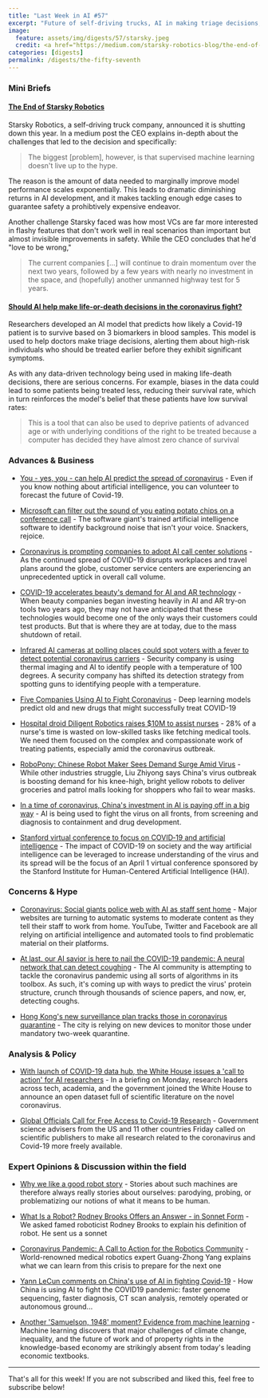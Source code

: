 ```yaml
---
title: "Last Week in AI #57"
excerpt: "Future of self-driving trucks, AI in making triage decisions, and more!"
image: 
  feature: assets/img/digests/57/starsky.jpeg
  credit: <a href="https://medium.com/starsky-robotics-blog/the-end-of-starsky-robotics-acb8a6a8a5f5"> Starsky Robotics via Medium </a>
categories: [digests]
permalink: /digests/the-fifty-seventh
---
```


### Mini Briefs

#### [The End of Starsky Robotics](https://medium.com/starsky-robotics-blog/the-end-of-starsky-robotics-acb8a6a8a5f5)

Starsky Robotics, a self-driving truck company, announced it is shutting down this year.
In a medium post the CEO explains in-depth about the challenges that led to the decision and specifically:

> The biggest \[problem\], however, is that supervised machine learning doesn't live up to the hype.

The reason is the amount of data needed to marginally improve model performance scales exponentially. 
This leads to dramatic diminishing returns in AI development, and it makes tackling enough edge cases to guarantee safety a prohibtively expensive endeavor.

Another challenge Starsky faced was how most VCs are far more interested in flashy features that don't work well in real scenarios than important but almost invisible improvements in safety.
While the CEO concludes that he'd "love to be wrong,"

> The current companies \[...\] will continue to drain momentum over the next two years, followed by a few years with nearly no investment in the space, and (hopefully) another unmanned highway test for 5 years.

#### [Should AI help make life-or-death decisions in the coronavirus fight?](https://www.scmp.com/news/china/science/article/3076259/should-ai-help-make-life-or-death-decisions-coronavirus-fight)

Researchers developed an AI model that predicts how likely a Covid-19 patient is to survive based on 3 biomarkers in blood samples.
This model is used to help doctors make triage decisions, alerting them about high-risk individuals who should be treated earlier before they exhibit significant symptoms.

As with any data-driven technology being used in making life-death decisions, there are serious concerns.
For example, biases in the data could lead to some patients being treated less, reducing their survival rate, which in turn reinforces the model's belief that these patients have low survival rates:

> This is a tool that can also be used to deprive patients of advanced age or with underlying conditions of the right to be treated because a computer has decided they have almost zero chance of survival

### Advances & Business

* [You - yes, you - can help AI predict the spread of coronavirus](https://www.vox.com/future-perfect/2020/3/19/21185686/ai-predicting-coronavirus-spread-forecasting-covid-19) - Even if you know nothing about artificial intelligence, you can volunteer to forecast the future of Covid-19.

* [Microsoft can filter out the sound of you eating potato chips on a conference call](https://www.cnet.com/news/microsoft-can-filter-out-the-sound-of-you-eating-potato-chips-on-a-conference-call/) - The software giant's trained artificial intelligence software to identify background noise that isn't your voice. Snackers, rejoice.

* [Coronavirus is prompting companies to adopt AI call center solutions](https://venturebeat.com/2020/03/19/coronavirus-is-prompting-companies-to-adopt-ai-call-center-solutions/) - As the continued spread of COVID-19 disrupts workplaces and travel plans around the globe, customer service centers are experiencing an unprecedented uptick in overall call volume.

* [COVID-19 accelerates beauty's demand for AI and AR technology](https://www.glossy.co/beauty/covid-19-accelerates-beautys-demand-for-ai-and-ar-technology) - When beauty companies began investing heavily in AI and AR try-on tools two years ago, they may not have anticipated that these technologies would become one of the only ways their customers could test products. But that is where they are at today, due to the mass shutdown of retail.

* [Infrared AI cameras at polling places could spot voters with a fever to detect potential coronavirus carriers](https://www.techrepublic.com/article/infrared-ai-cameras-at-polling-places-could-spot-voters-with-a-fever-to-detect-potential-coronavirus-carriers/) - Security company is using thermal imaging and AI to identify people with a temperature of 100 degrees. A security company has shifted its detection strategy from spotting guns to identifying people with a temperature.

* [Five Companies Using AI to Fight Coronavirus](https://spectrum.ieee.org/the-human-os/artificial-intelligence/medical-ai/companies-ai-coronavirus) - Deep learning models predict old and new drugs that might successfully treat COVID-19

* [Hospital droid Diligent Robotics raises $10M to assist nurses](https://techcrunch.com/2020/03/20/robot-nurse/) - 28% of a nurse's time is wasted on low-skilled tasks like fetching medical tools. We need them focused on the complex and compassionate work of treating patients, especially amid the coronavirus outbreak.

* [RoboPony: Chinese Robot Maker Sees Demand Surge Amid Virus](https://www.nytimes.com/aponline/2020/03/19/business/ap-virus-outbreak-china-robot-maker.html) - While other industries struggle, Liu Zhiyong says China's virus outbreak is boosting demand for his knee-high, bright yellow robots to deliver groceries and patrol malls looking for shoppers who fail to wear masks.

* [In a time of coronavirus, China's investment in AI is paying off in a big way](https://www.scmp.com/comment/opinion/article/3075553/time-coronavirus-chinas-investment-ai-paying-big-way) - AI is being used to fight the virus on all fronts, from screening and diagnosis to containment and drug development.

* [Stanford virtual conference to focus on COVID‑19 and artificial intelligence](https://news.stanford.edu/2020/03/20/stanford-virtual-conference-focus-covid-19-artificial-intelligence/) - The impact of COVID-19 on society and the way artificial intelligence can be leveraged to increase understanding of the virus and its spread will be the focus of an April 1 virtual conference sponsored by the Stanford Institute for Human-Centered Artificial Intelligence (HAI).

### Concerns & Hype

* [Coronavirus: Social giants police web with AI as staff sent home](https://www.bbc.com/news/technology-51926564) - Major websites are turning to automatic systems to moderate content as they tell their staff to work from home. YouTube, Twitter and Facebook are all relying on artificial intelligence and automated tools to find problematic material on their platforms.

* [At last, our AI savior is here to nail the COVID-19 pandemic: A neural network that can detect coughing](https://www.theregister.co.uk/2020/03/20/coronavirus_ai_cough/) - The AI community is attempting to tackle the coronavirus pandemic using all sorts of algorithms in its toolbox. As such, it's coming up with ways to predict the virus' protein structure, crunch through thousands of science papers, and now, er, detecting coughs.

* [Hong Kong's new surveillance plan tracks those in coronavirus quarantine](https://fortune.com/2020/03/19/coronavirus-hong-kong-quarantine-tracking/) - The city is relying on new devices to monitor those under mandatory two-week quarantine.

### Analysis & Policy

* [With launch of COVID-19 data hub, the White House issues a 'call to action' for AI researchers](https://techcrunch.com/2020/03/16/coronavirus-machine-learning-cord-19-chan-zuckerberg-ostp/) - In a briefing on Monday, research leaders across tech, academia, and the government joined the White House to announce an open dataset full of scientific literature on the novel coronavirus.

* [Global Officials Call for Free Access to Covid-19 Research](https://www.wired.com/story/global-officials-call-free-access-covid-19-research) - Government science advisers from the US and 11 other countries Friday called on scientific publishers to make all research related to the coronavirus and Covid-19 more freely available.

### Expert Opinions & Discussion within the field

* [Why we like a good robot story](https://blog.oup.com/2020/03/why-we-like-a-good-robot-story/) - Stories about such machines are therefore always really stories about ourselves: parodying, probing, or problematizing our notions of what it means to be human.

* [What Is a Robot? Rodney Brooks Offers an Answer - in Sonnet Form](https://spectrum.ieee.org/automaton/robotics/robotics-hardware/what-is-a-robot-rodney-brooks-sonnet) - We asked famed roboticist Rodney Brooks to explain his definition of robot. He sent us a sonnet

* [Coronavirus Pandemic: A Call to Action for the Robotics Community](https://spectrum.ieee.org/automaton/robotics/medical-robots/coronavirus-pandemic-call-to-action-robotics-community) - World-renowned medical robotics expert Guang-Zhong Yang explains what we can learn from this crisis to prepare for the next one

* [Yann LeCun comments on China's use of AI in fighting Covid-19](https://www.facebook.com/yann.lecun/posts/10156687760477143) - How China is using AI to fight the COVID19 pandemic: faster genome sequencing, faster diagnosis, CT scan analysis, remotely operated or autonomous ground...

* [Another 'Samuelson, 1948' moment? Evidence from machine learning](https://voxeu.org/article/another-samuelson-1948-moment-evidence-machine-learning) - Machine learning discovers that major challenges of climate change, inequality, and the future of work and of property rights in the knowledge-based economy are strikingly absent from today's leading economic textbooks.

<hr>

That's all for this week! If you are not subscribed and liked this, feel free to subscribe below!

